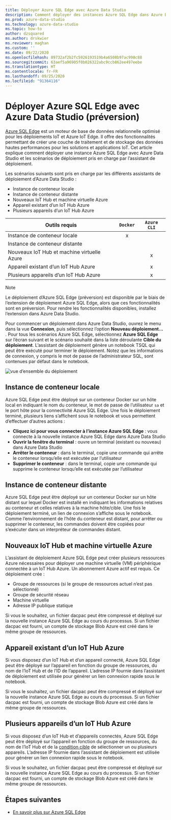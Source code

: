 ```yaml
---
title: Déployer Azure SQL Edge avec Azure Data Studio
description: Comment déployer des instances Azure SQL Edge dans Azure Data Studio
ms.prod: azure-data-studio
ms.technology: azure-data-studio
ms.topic: how-to
author: dzsquared
ms.author: drskwier
ms.reviewer: maghan
ms.custom: ''
ms.date: 09/22/2020
ms.openlocfilehash: 89732af2b2fc5926193519b4a6508b97ac998c88
ms.sourcegitcommit: 63aef5a96905f0b026322abc9ccb862ee497eebe
ms.translationtype: HT
ms.contentlocale: fr-FR
ms.lasthandoff: 09/25/2020
ms.locfileid: "91364116"
---
```

# <a name="deploy-azure-sql-edge-with-azure-data-studio-preview"></a>Déployer Azure SQL Edge avec Azure Data Studio (préversion)

[Azure SQL Edge](https://docs.microsoft.com/azure/azure-sql-edge/overview) est un moteur de base de données relationnelle optimisé pour les déploiements IoT et Azure IoT Edge. Il offre des fonctionnalités permettant de créer une couche de traitement et de stockage des données hautes performances pour les solutions et applications IoT. Cet article explique comment déployer une instance Azure SQL Edge avec Azure Data Studio et les scénarios de déploiement pris en charge par l’assistant de déploiement.  

Les scénarios suivants sont pris en charge par les différents assistants de déploiement d’Azure Data Studio :

- Instance de conteneur locale
- Instance de conteneur distante
- Nouveaux IoT Hub et machine virtuelle Azure
- Appareil existant d’un IoT Hub Azure
- Plusieurs appareils d’un IoT Hub Azure

| Outils requis | `Docker` | `Azure CLI` |
| ------------- | :---: | :---: |
| Instance de conteneur locale | x | |
| Instance de conteneur distante | | |
| Nouveaux IoT Hub et machine virtuelle Azure | | x |
| Appareil existant d’un IoT Hub Azure |  | x |
| Plusieurs appareils d’un IoT Hub Azure |   |  x |

> [!NOTE]
> Le déploiement d’Azure SQL Edge (préversion) est disponible par le biais de l’extension de déploiement Azure SQL Edge, alors que ces fonctionnalités sont en préversion. Pour rendre les fonctionnalités disponibles, installez l’extension dans Azure Data Studio.

Pour commencer un déploiement dans Azure Data Studio, ouvrez le menu dans la vue **Connexion**, puis sélectionnez l’option **Nouveau déploiement...** .  Pour tous les scénarios Azure SQL Edge, sélectionnez **Azure SQL Edge** sur l’écran suivant et le scénario souhaité dans la liste déroulante **Cible du déploiement**. L’assistant de déploiement génère un notebook TSQL qui peut être exécuté pour terminer le déploiement. Notez que les informations de connexion, y compris le mot de passe de l’administrateur SQL, sont contenues par défaut dans le notebook.

![vue d’ensemble du déploiement](media/deploy-azure-sql-edge/deploy-overview.png)

## <a name="local-container-instance"></a>Instance de conteneur locale

Azure SQL Edge peut être déployé sur un conteneur Docker sur un hôte local en indiquant le nom du conteneur, le mot de passe de l’utilisateur `sa` et le port hôte pour la connectivité Azure SQL Edge.  Une fois le déploiement terminé, plusieurs liens s’affichent sous le notebook et vous permettent d’effectuer d’autres actions :

- **Cliquez ici pour vous connecter à l’instance Azure SQL Edge** : vous connecte à la nouvelle instance Azure SQL Edge dans Azure Data Studio
- **Ouvrir la fenêtre du terminal** : ouvre un terminal (existant ou nouveau) dans Azure Data Studio
- **Arrêter le conteneur** : dans le terminal, copie une commande qui arrête le conteneur lorsqu’elle est exécutée par l’utilisateur
- **Supprimer le conteneur** : dans le terminal, copie une commande qui supprime le conteneur lorsqu’elle est exécutée par l’utilisateur

## <a name="remote-container-instance"></a>Instance de conteneur distante

Azure SQL Edge peut être déployé sur un conteneur Docker sur un hôte distant sur lequel Docker est installé en indiquant les informations relatives au conteneur et celles relatives à la machine hôte/cible.  Une fois le déploiement terminé, un lien de connexion s’affiche sous le notebook.  Comme l’environnement de l’hôte du conteneur est distant, pour arrêter ou supprimer le conteneur, les commandes doivent être copiées pour s’exécuter dans un interpréteur de commandes distant.

## <a name="new-azure-iot-hub-and-vm"></a>Nouveaux IoT Hub et machine virtuelle Azure

L’assistant de déploiement Azure SQL Edge peut créer plusieurs ressources Azure nécessaires pour déployer une machine virtuelle (VM) périphérique connectée à un IoT Hub Azure. Un abonnement Azure actif est requis. Ce déploiement crée :

- Groupe de ressources (si le groupe de ressources actuel n’est pas sélectionné)
- Groupe de sécurité réseau
- Machine virtuelle
- Adresse IP publique statique

Si vous le souhaitez, un fichier dacpac peut être compressé et déployé sur la nouvelle instance Azure SQL Edge au cours du processus.  Si un fichier dacpac est fourni, un compte de stockage Blob Azure est créé dans le même groupe de ressources.

## <a name="existing-device-of-an-azure-iot-hub"></a>Appareil existant d’un IoT Hub Azure

Si vous disposez d’un IoT Hub et d’un appareil connecté, Azure SQL Edge peut être déployé sur l’appareil en fonction du groupe de ressources, du nom de l’IoT Hub et de l’ID de l’appareil.
L’adresse IP fournie dans l’assistant de déploiement est utilisée pour générer un lien connexion rapide sous le notebook.

Si vous le souhaitez, un fichier dacpac peut être compressé et déployé sur la nouvelle instance Azure SQL Edge au cours du processus.  Si un fichier dacpac est fourni, un compte de stockage Blob Azure est créé dans le même groupe de ressources.

## <a name="multiple-devices-of-an-azure-iot-hub"></a>Plusieurs appareils d’un IoT Hub Azure

Si vous disposez d’un IoT Hub et d’appareils connectés, Azure SQL Edge peut être déployé sur l’appareil en fonction du groupe de ressources, du nom de l’IoT Hub et de la [condition cible](https://docs.microsoft.com/azure/iot-edge/module-deployment-monitoring#target-condition) de sélectionner un ou plusieurs appareils.
L’adresse IP fournie dans l’assistant de déploiement est utilisée pour générer un lien connexion rapide sous le notebook.

Si vous le souhaitez, un fichier dacpac peut être compressé et déployé sur la nouvelle instance Azure SQL Edge au cours du processus.  Si un fichier dacpac est fourni, un compte de stockage Blob Azure est créé dans le même groupe de ressources.

## <a name="next-steps"></a>Étapes suivantes

- [En savoir plus sur Azure SQL Edge](https://docs.microsoft.com/azure/azure-sql-edge/)